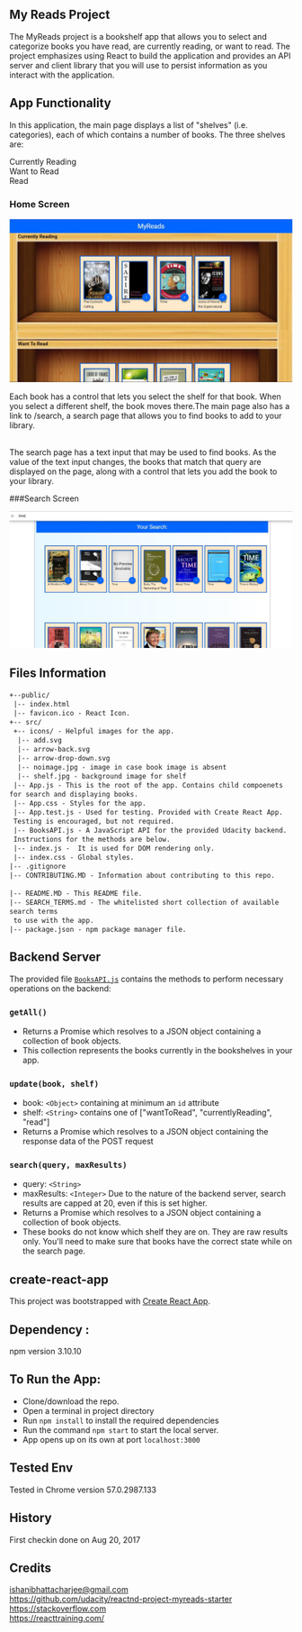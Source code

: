 

## My Reads Project

The MyReads project is a bookshelf app that allows you to select and categorize books you have read, are currently reading, or want to read. The project emphasizes using React to build the application and provides an API server and client library that you will use to persist information as you interact with the application.

## App Functionality

In this application, the main page displays a list of "shelves" (i.e. categories), each of which contains a number of books. The three shelves are:

Currently Reading<br />
Want to Read<br />
Read<br />

### Home Screen

![alt text](https://github.com/Ishani1989/MyReads-A-BookTrackingApp/blob/master/screenshots/HomeScreen.JPG "Bookshelf Screen")

Each book has a control that lets you select the shelf for that book. When you select a different shelf, the book moves there.The main page also has a link to /search, a search page that allows you to find books to add to your library.<br /><br />

The search page has a text input that may be used to find books. As the value of the text input changes, the books that match that query are displayed on the page, along with a control that lets you add the book to your library.<br />

###Search Screen

![alt text](https://github.com/Ishani1989/MyReads-A-BookTrackingApp/blob/master/screenshots/SearchScreen.JPG "Search Screen")

## Files Information
```
+--public/    
 |-- index.html
 |-- favicon.ico - React Icon.
+-- src/
 +-- icons/ - Helpful images for the app.
  |-- add.svg
  |-- arrow-back.svg
  |-- arrow-drop-down.svg
  |-- noimage.jpg - image in case book image is absent
  |-- shelf.jpg - background image for shelf
 |-- App.js - This is the root of the app. Contains child compoenets for search and displaying books.
 |-- App.css - Styles for the app. 
 |-- App.test.js - Used for testing. Provided with Create React App. 
 Testing is encouraged, but not required.
 |-- BooksAPI.js - A JavaScript API for the provided Udacity backend. 
 Instructions for the methods are below.
 |-- index.js -  It is used for DOM rendering only.
 |-- index.css - Global styles.
|-- .gitignore 
|-- CONTRIBUTING.MD - Information about contributing to this repo. 

|-- README.MD - This README file.
|-- SEARCH_TERMS.md - The whitelisted short collection of available search terms 
 to use with the app.
|-- package.json - npm package manager file.
```


## Backend Server

 The provided file [`BooksAPI.js`](src/BooksAPI.js) contains the methods  to perform necessary operations on the backend:

### `getAll()`
* Returns a Promise which resolves to a JSON object containing a collection of book objects.
* This collection represents the books currently in the bookshelves in your app.

### `update(book, shelf)`
* book: `<Object>` containing at minimum an `id` attribute
* shelf: `<String>` contains one of ["wantToRead", "currentlyReading", "read"]  
* Returns a Promise which resolves to a JSON object containing the response data of the POST request

### `search(query, maxResults)`
* query: `<String>`
* maxResults: `<Integer>` Due to the nature of the backend server, search results are capped at 20, even if this is set higher.
* Returns a Promise which resolves to a JSON object containing a collection of book objects.
* These books do not know which shelf they are on. They are raw results only. You'll need to make sure that books have the correct state while on the search page.


## create-react-app

This project was bootstrapped with [Create React App](https://github.com/facebookincubator/create-react-app).

## Dependency :

npm version 3.10.10

## To Run the App:

* Clone/download the repo.
* Open a terminal in project directory
* Run `npm install` to install the required dependencies
* Run the command `npm start` to start the local server.
* App opens up on its own at port `localhost:3000`

## Tested Env

Tested in Chrome version 57.0.2987.133

## History

First checkin done on Aug 20, 2017

## Credits

ishanibhattacharjee@gmail.com<br />
https://github.com/udacity/reactnd-project-myreads-starter<br />
https://stackoverflow.com<br />
https://reacttraining.com/<br />